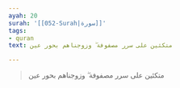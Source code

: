 ```yaml
---
ayah: 20
surah: '[[052-Surah|سورة]]'
tags:
- quran
text: متكئين على سرر مصفوفة ۖ وزوجناهم بحور عين

---
```

> متكئين على سرر مصفوفة ۖ وزوجناهم بحور عين
